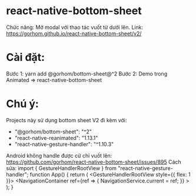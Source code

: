 # react-native-bottom-sheet
Chức năng: Mở modal với thao tác vuốt từ dưới lên.
Link: https://gorhom.github.io/react-native-bottom-sheet/v2/
# Cài đặt: 
Bước 1: yarn add @gorhom/bottom-sheet@^2
Bước 2: Demo trong Animated =>  react-native-bottom-sheet
# Chú ý:
Projects này sử dụng bottom sheet V2 đi kèm với:
+ "@gorhom/bottom-sheet": "^2"
+ "react-native-reanimated": "1.13.1"
+ "react-native-gesture-handler": "^1.10.3"

Android không handle được cử chỉ vuốt lên:
https://github.com/gorhom/react-native-bottom-sheet/issues/895
Cách sửa:
import { GestureHandlerRootView } from "react-native-gesture-handler";
function App() {
  return (
    <GestureHandlerRootView style={{ flex: 1 }}>
      <Provider store={store}>
        <AppContext>
          <NavigationContainer
            ref={ref => {
              NavigationService.current = ref;
            }}
          >
            <RootStackNavigations />
          </NavigationContainer>
        </AppContext>
      </Provider>
    </GestureHandlerRootView>
  );
}
